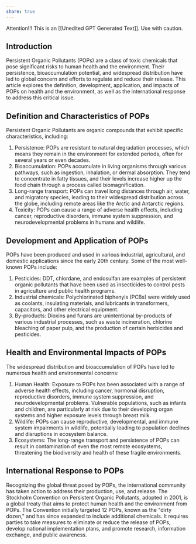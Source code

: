 ```yaml
---
share: true
---
```


Attention!!! This is an [[Unedited GPT Generated Text]]. Use with caution.


## Introduction

Persistent Organic Pollutants (POPs) are a class of toxic chemicals that pose significant risks to human health and the environment. Their persistence, bioaccumulation potential, and widespread distribution have led to global concern and efforts to regulate and reduce their release. This article explores the definition, development, application, and impacts of POPs on health and the environment, as well as the international response to address this critical issue.

## Definition and Characteristics of POPs

Persistent Organic Pollutants are organic compounds that exhibit specific characteristics, including:

1. Persistence: POPs are resistant to natural degradation processes, which means they remain in the environment for extended periods, often for several years or even decades.
2. Bioaccumulation: POPs accumulate in living organisms through various pathways, such as ingestion, inhalation, or dermal absorption. They tend to concentrate in fatty tissues, and their levels increase higher up the food chain through a process called biomagnification.
3. Long-range transport: POPs can travel long distances through air, water, and migratory species, leading to their widespread distribution across the globe, including remote areas like the Arctic and Antarctic regions.
4. Toxicity: POPs can cause a range of adverse health effects, including cancer, reproductive disorders, immune system suppression, and neurodevelopmental problems in humans and wildlife.

## Development and Application of POPs

POPs have been produced and used in various industrial, agricultural, and domestic applications since the early 20th century. Some of the most well-known POPs include:

1. Pesticides: DDT, chlordane, and endosulfan are examples of persistent organic pollutants that have been used as insecticides to control pests in agriculture and public health programs.
2. Industrial chemicals: Polychlorinated biphenyls (PCBs) were widely used as coolants, insulating materials, and lubricants in transformers, capacitors, and other electrical equipment.
3. By-products: Dioxins and furans are unintentional by-products of various industrial processes, such as waste incineration, chlorine bleaching of paper pulp, and the production of certain herbicides and pesticides.

## Health and Environmental Impacts of POPs

The widespread distribution and bioaccumulation of POPs have led to numerous health and environmental concerns:

1. Human Health: Exposure to POPs has been associated with a range of adverse health effects, including cancer, hormonal disruption, reproductive disorders, immune system suppression, and neurodevelopmental problems. Vulnerable populations, such as infants and children, are particularly at risk due to their developing organ systems and higher exposure levels through breast milk.
2. Wildlife: POPs can cause reproductive, developmental, and immune system impairments in wildlife, potentially leading to population declines and disruptions in ecosystem balance.
3. Ecosystems: The long-range transport and persistence of POPs can result in contamination of even the most remote ecosystems, threatening the biodiversity and health of these fragile environments.

## International Response to POPs

Recognizing the global threat posed by POPs, the international community has taken action to address their production, use, and release. The Stockholm Convention on Persistent Organic Pollutants, adopted in 2001, is a global treaty that aims to protect human health and the environment from POPs. The Convention initially targeted 12 POPs, known as the "dirty dozen," and has since expanded to include additional chemicals. It requires parties to take measures to eliminate or reduce the release of POPs, develop national implementation plans, and promote research, information exchange, and public awareness.

